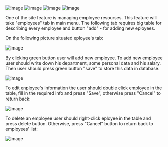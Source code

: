
![image](https://user-images.githubusercontent.com/83345134/127283891-5c3f5bcd-b593-4d9d-9a74-4706bfdae2cb.png "Departments list")
![image](https://user-images.githubusercontent.com/83345134/127284946-62fb3d35-98d4-40a6-8d0a-923d58bc3467.png "Add department")
![image](https://user-images.githubusercontent.com/83345134/127284991-63ca404a-6d7a-400a-a6e1-c7b6b9560a7e.png "Edit department")
![image](https://user-images.githubusercontent.com/83345134/127285071-2b699f96-0ac5-4421-b7ab-d78414e6d1d0.png "Delete department")



One of the site feature is managing employee resourses. This feature will take "employees" tab in main menu. The following tab requires big table for 
describing every employee and button "add" - for adding new eployees.  

On the following picture situated eployee's tab:  

![image](https://user-images.githubusercontent.com/83345134/127285130-2928a7fa-dd6e-4b84-a077-ff80b723aa25.png "Employees list")


By clicking green button user will add new employee. To add new employee user should write down his department, some personal data and his salary.
Then user should press green button "save" to store this data in database.  

![image](https://user-images.githubusercontent.com/83345134/127285174-8b015c12-a1b2-4ff9-a32c-d93a516a4bbb.png "Add employee")

To edit enployee's information the user should double click employee in the table, fill in the required info and press "Save", otherwise press "Cancel" to return back: 

![image](https://user-images.githubusercontent.com/83345134/127285373-3f14cb74-9510-4dc3-8e3a-2c2c01dee4a4.png "Edit employee")

To delete an employee user should right-click eployee in the table and press delete button. Otherwise, press "Cancel" button to return back to employees' list:

![image](https://user-images.githubusercontent.com/83345134/127285318-fc4847d6-ff49-4f51-863a-19ffafd29391.png "Delete employee")
